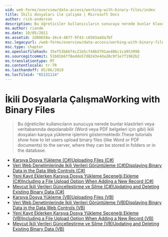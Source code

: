 ```yaml
---
uid: web-forms/overview/data-access/working-with-binary-files/index
title: İkili dosyaları ile çalışma | Microsoft Docs
author: rick-anderson
description: Bu öğreticiler kullanıcıların sunucuya nerede bunlar klasörleri veya veritabanında depolanabilir (Word veya PDF belgeleri için gibi) ikili dosyaları karşıya yükleme işlemini göstermektedir.
ms.author: riande
ms.date: 10/05/2011
ms.assetid: 2d08658a-16c4-4877-9f43-c6503adda7bf
msc.legacyurl: /web-forms/overview/data-access/working-with-binary-files
msc.type: chapter
ms.openlocfilehash: 35ef53b66f4c21b5cf486d791ae40bc1ca953998
ms.sourcegitcommit: 51b01b6ff8edde57d8243e4da28c9f1e7f1962b2
ms.translationtype: MT
ms.contentlocale: tr-TR
ms.lasthandoff: 05/06/2019
ms.locfileid: "65131114"
---
```

# <a name="working-with-binary-files"></a><span data-ttu-id="591c3-103">İkili Dosyalarla Çalışma</span><span class="sxs-lookup"><span data-stu-id="591c3-103">Working with Binary Files</span></span>

> <span data-ttu-id="591c3-104">Bu öğreticiler kullanıcıların sunucuya nerede bunlar klasörleri veya veritabanında depolanabilir (Word veya PDF belgeleri için gibi) ikili dosyaları karşıya yükleme işlemini göstermektedir.</span><span class="sxs-lookup"><span data-stu-id="591c3-104">These tutorials show how to let users upload binary files (like Word or PDF documents) to the server, where they can be stored in folders or in the database.</span></span>

- [<span data-ttu-id="591c3-105">Karşıya Dosya Yükleme (C#)</span><span class="sxs-lookup"><span data-stu-id="591c3-105">Uploading Files (C#)</span></span>](uploading-files-cs.md)
- [<span data-ttu-id="591c3-106">Veri Web Denetimlerinde İkili Verileri Görüntüleme (C#)</span><span class="sxs-lookup"><span data-stu-id="591c3-106">Displaying Binary Data in the Data Web Controls (C#)</span></span>](displaying-binary-data-in-the-data-web-controls-cs.md)
- [<span data-ttu-id="591c3-107">Yeni Kayıt Eklerken Karşıya Dosya Yükleme Seçeneği Ekleme (C#)</span><span class="sxs-lookup"><span data-stu-id="591c3-107">Including a File Upload Option When Adding a New Record (C#)</span></span>](including-a-file-upload-option-when-adding-a-new-record-cs.md)
- [<span data-ttu-id="591c3-108">Mevcut İkili Verileri Güncelleştirme ve Silme (C#)</span><span class="sxs-lookup"><span data-stu-id="591c3-108">Updating and Deleting Existing Binary Data (C#)</span></span>](updating-and-deleting-existing-binary-data-cs.md)
- [<span data-ttu-id="591c3-109">Karşıya Dosya Yükleme (VB)</span><span class="sxs-lookup"><span data-stu-id="591c3-109">Uploading Files (VB)</span></span>](uploading-files-vb.md)
- [<span data-ttu-id="591c3-110">Veri Web Denetimlerinde İkili Verileri Görüntüleme (VB)</span><span class="sxs-lookup"><span data-stu-id="591c3-110">Displaying Binary Data in the Data Web Controls (VB)</span></span>](displaying-binary-data-in-the-data-web-controls-vb.md)
- [<span data-ttu-id="591c3-111">Yeni Kayıt Eklerken Karşıya Dosya Yükleme Seçeneği Ekleme (VB)</span><span class="sxs-lookup"><span data-stu-id="591c3-111">Including a File Upload Option When Adding a New Record (VB)</span></span>](including-a-file-upload-option-when-adding-a-new-record-vb.md)
- [<span data-ttu-id="591c3-112">Mevcut İkili Verileri Güncelleştirme ve Silme (VB)</span><span class="sxs-lookup"><span data-stu-id="591c3-112">Updating and Deleting Existing Binary Data (VB)</span></span>](updating-and-deleting-existing-binary-data-vb.md)

